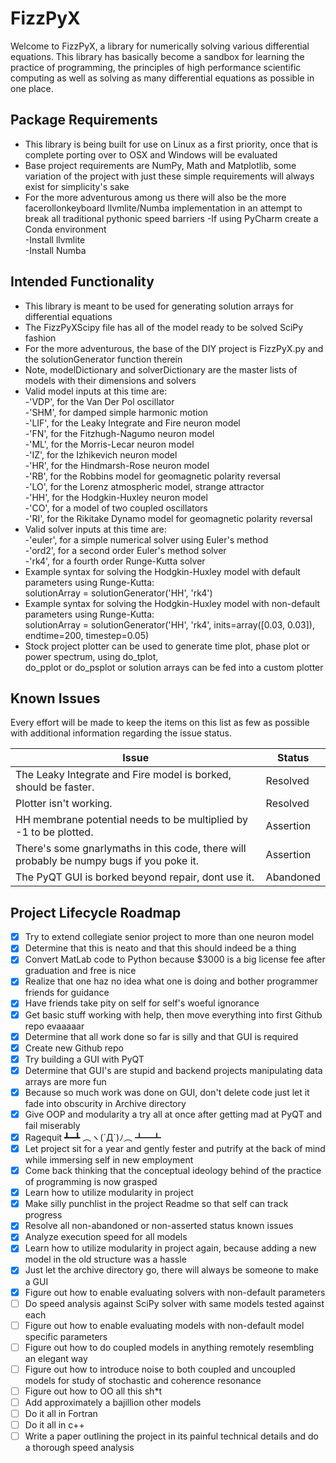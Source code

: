 # FizzPyX

Welcome to FizzPyX, a library for numerically solving various differential equations. This library
has basically become a sandbox for learning the practice of programming, the principles of high 
performance scientific computing as well as solving as many differential equations as possible in 
one place.

## Package Requirements

* This library is being built for use on Linux as a first priority, once that is complete porting
over to OSX and Windows will be evaluated
* Base project requirements are NumPy, Math and Matplotlib, some variation of the project with just these
simple requirements will always exist for simplicity's sake
* For the more adventurous among us there will also be the more facerollonkeyboard llvmlite/Numba implementation
in an attempt to break all traditional pythonic speed barriers
    -If using PyCharm create a Conda environment  
    -Install llvmlite  
    -Install Numba  
    
## Intended Functionality
* This library is meant to be used for generating solution arrays for differential equations
* The FizzPyXScipy file has all of the model ready to be solved SciPy fashion 
* For the more adventurous, the base of the DIY project is FizzPyX.py and the solutionGenerator function therein
* Note, modelDictionary and solverDictionary are the master lists of models with their dimensions and solvers
* Valid model inputs at this time are:  
    -'VDP', for the Van Der Pol oscillator  
    -'SHM', for damped simple harmonic motion  
    -'LIF', for the Leaky Integrate and Fire neuron model  
    -'FN', for the Fitzhugh-Nagumo neuron model  
    -'ML', for the Morris-Lecar neuron model  
    -'IZ', for the Izhikevich neuron model  
    -'HR', for the Hindmarsh-Rose neuron model  
    -'RB', for the Robbins model for geomagnetic polarity reversal  
    -'LO', for the Lorenz atmospheric model, strange attractor  
    -'HH', for the Hodgkin-Huxley neuron model  
    -'CO', for a model of two coupled oscillators  
    -'RI', for the Rikitake Dynamo model for geomagnetic polarity reversal 
* Valid solver inputs at this time are:  
    -'euler', for a simple numerical solver using Euler's method  
    -'ord2', for a second order Euler's method solver  
    -'rk4', for a fourth order Runge-Kutta solver  
* Example syntax for solving the Hodgkin-Huxley model with default parameters using Runge-Kutta:  
    solutionArray = solutionGenerator('HH', 'rk4')
* Example syntax for solving the Hodgkin-Huxley model with non-default parameters using Runge-Kutta:  
    solutionArray = solutionGenerator('HH', 'rk4', inits=array([0.03, 0.03]), endtime=200, timestep=0.05)
* Stock project plotter can be used to generate time plot, phase plot or power spectrum, using do_tplot,  
do_pplot or do_psplot or solution arrays can be fed into a custom plotter

## Known Issues
Every effort will be made to keep the items on this list as few as possible with additional information regarding the issue status.

Issue | Status
------------ | -------------
The Leaky Integrate and Fire model is borked, should be faster.                           | Resolved
Plotter isn't working.                                                                    | Resolved
HH membrane potential needs to be multiplied by -1 to be plotted.                         | Assertion
There's some gnarlymaths in this code, there will probably be numpy bugs if you poke it.  | Assertion
The PyQT GUI is borked beyond repair, dont use it.                                        | Abandoned

## Project Lifecycle Roadmap
* [x] Try to extend collegiate senior project to more than one neuron model
* [x] Determine that this is neato and that this should indeed be a thing
* [x] Convert MatLab code to Python because $3000 is a big license fee after graduation and free is nice
* [x] Realize that one haz no idea what one is doing and bother programmer friends for guidance
* [x] Have friends take pity on self for self's woeful ignorance 
* [x] Get basic stuff working with help, then move everything into first Github repo evaaaaar
* [x] Determine that all work done so far is silly and that GUI is required
* [x] Create new Github repo
* [x] Try building a GUI with PyQT
* [x] Determine that GUI's are stupid and backend projects manipulating data arrays are more fun
* [x] Because so much work was done on GUI, don't delete code just let it fade into obscurity in Archive directory
* [x] Give OOP and modularity a try all at once after getting mad at PyQT and fail miserably
* [x] Ragequit ┻━┻ ︵ヽ(`Д´)ﾉ︵﻿ ┻━┻
* [x] Let project sit for a year and gently fester and putrify at the back of mind while immersing self in new employment
* [x] Come back thinking that the conceptual ideology behind of the practice of programming is now grasped 
* [x] Learn how to utilize modularity in project
* [x] Make silly punchlist in the project Readme so that self can track progress
* [x] Resolve all non-abandoned or non-asserted status known issues
* [x] Analyze execution speed for all models
* [x] Learn how to utilize modularity in project again, because adding a new model in the old structure was a hassle
* [x] Just let the archive directory go, there will always be someone to make a GUI
* [x] Figure out how to enable evaluating solvers with non-default parameters
* [ ] Do speed analysis against SciPy solver with same models tested against each
* [ ] Figure out how to enable evaluating models with non-default model specific parameters
* [ ] Figure out how to do coupled models in anything remotely resembling an elegant way
* [ ] Figure out how to introduce noise to both coupled and uncoupled models for study of stochastic and coherence resonance
* [ ] Figure out how to OO all this sh*t
* [ ] Add approximately a bajillion other models
* [ ] Do it all in Fortran 
* [ ] Do it all in c++
* [ ] Write a paper outlining the project in its painful technical details and do a thorough speed analysis